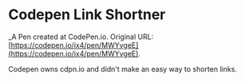 # Codepen Link Shortner
 _A Pen created at CodePen.io. Original URL: [https://codepen.io/ix4/pen/MWYvgeE](https://codepen.io/ix4/pen/MWYvgeE).

 Codepen owns cdpn.io and didn't make an easy way to shorten links.